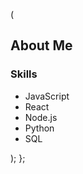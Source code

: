 

  (
    <div className="p-6 bg-gray-100 rounded-lg shadow-md">
      <h2 className="text-2xl font-bold mb-4">About Me</h2>
      <h3 className="text-xl font-bold mb-2">Skills</h3>
      <ul className="list-disc pl-6">
        <li>JavaScript</li>
        <li>React</li>
        <li>Node.js</li>
        <li>Python</li>
        <li>SQL</li>
      </ul>
    </div>
  );
};

